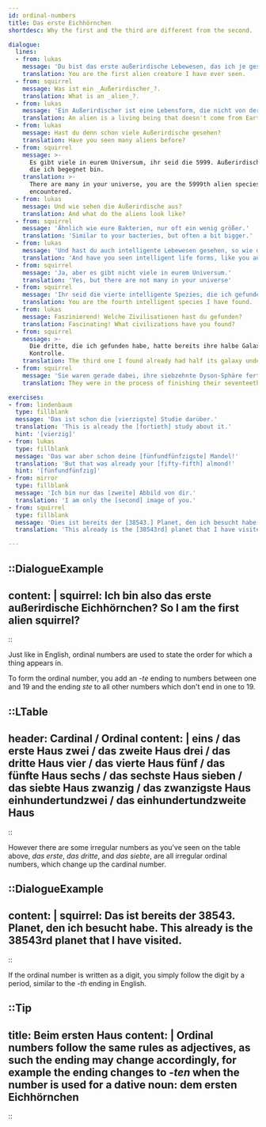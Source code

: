 ```yaml
---
id: ordinal-numbers
title: Das erste Eichhörnchen
shortdesc: Why the first and the third are different from the second.

dialogue:
  lines:
  - from: lukas
    message: 'Du bist das erste außerirdische Lebewesen, das ich je gesehen habe.'
    translation: You are the first alien creature I have ever seen.
  - from: squirrel
    message: Was ist ein _Außerirdischer_?.
    translation: What is an _alien_?.
  - from: lukas
    message: 'Ein Außerirdischer ist eine Lebensform, die nicht von der Erde stammt.'
    translation: An alien is a living being that doesn't come from Earth.
  - from: lukas
    message: Hast du denn schon viele Außerirdische gesehen?
    translation: Have you seen many aliens before?
  - from: squirrel
    message: >-
      Es gibt viele in eurem Universum, ihr seid die 5999. Außerirdische Spezies,
      die ich begegnet bin.
    translation: >-
      There are many in your universe, you are the 5999th alien species I have
      encountered.
  - from: lukas
    message: Und wie sehen die Außerirdische aus?
    translation: And what do the aliens look like?
  - from: squirrel
    message: 'Ähnlich wie eure Bakterien, nur oft ein wenig größer.'
    translation: 'Similar to your bacteries, but often a bit bigger.'
  - from: lukas
    message: 'Und hast du auch intelligente Lebewesen gesehen, so wie du und ich?'
    translation: 'And have you seen intelligent life forms, like you and me?.'
  - from: squirrel
    message: 'Ja, aber es gibt nicht viele in eurem Universum.'
    translation: 'Yes, but there are not many in your universe'
  - from: squirrel
    message: 'Ihr seid die vierte intelligente Spezies, die ich gefunden habe.'
    translation: You are the fourth intelligent species I have found.
  - from: lukas
    message: Faszinierend! Welche Zivilisationen hast du gefunden?
    translation: Fascinating! What civilizations have you found?
  - from: squirrel
    message: >-
      Die dritte, die ich gefunden habe, hatte bereits ihre halbe Galaxie unter
      Kontrolle.
    translation: The third one I found already had half its galaxy under control.
  - from: squirrel
    message: 'Sie waren gerade dabei, ihre siebzehnte Dyson-Sphäre fertigzustellen.'
    translation: They were in the process of finishing their seventeeth dyson sphere.

exercises:
- from: lindenbaum
  type: fillblank
  message: 'Das ist schon die [vierzigste] Studie darüber.'
  translation: 'This is already the [fortieth] study about it.'
  hint: '[vierzig]'
- from: lukas
  type: fillblank
  message: 'Das war aber schon deine [fünfundfünfzigste] Mandel!'
  translation: 'But that was already your [fifty-fifth] almond!'
  hint: '[fünfundfünfzig]'
- from: mirror
  type: fillblank
  message: 'Ich bin nur das [zweite] Abbild von dir.'
  translation: 'I am only the [second] image of you.'
- from: squirrel
  type: fillblank
  message: 'Dies ist bereits der [38543.] Planet, den ich besucht habe'
  translation: 'This already is the [38543rd] planet that I have visited'

---
```


::DialogueExample
---
content: |
  squirrel:
    Ich bin also das **erste** außerirdische Eichhörnchen?
    So I am the **first** alien squirrel?
---
::

Just like in English, ordinal numbers are used to state the order for which a thing appears in.

To form the ordinal number, you add an _-te_ ending to numbers between one and 19 and the ending _ste_ to all other numbers which don't end in one to 19.

::LTable
---
header: Cardinal / Ordinal
content: |
  eins / das erste Haus
  zwei / das zweite Haus
  drei / das dritte Haus
  vier / das vierte Haus
  fünf / das fünfte Haus
  sechs / das sechste Haus
  sieben / das siebte Haus
  zwanzig / das zwanzigste Haus
  einhundertundzwei / das einhundertundzweite Haus
---
::

However there are some irregular numbers as you've seen on the table above, _das erste_, _das dritte_, and _das siebte_, are all irregular ordinal numbers, which change up the cardinal number.

::DialogueExample
---
content: |
  squirrel:
    Das ist bereits der **38543.** Planet, den ich besucht habe.
    This already is the **38543rd** planet that I have visited.
---
::

If the ordinal number is written as a digit, you simply follow the digit by a period, similar to the _-th_ ending in English.

::Tip
---
title: Beim ersten Haus
content: |
  Ordinal numbers follow the same rules as adjectives, as such the ending may change accordingly, for example the ending changes to _-ten_ when the number is used for a dative noun: **dem ersten Eichhörnchen**
---
::